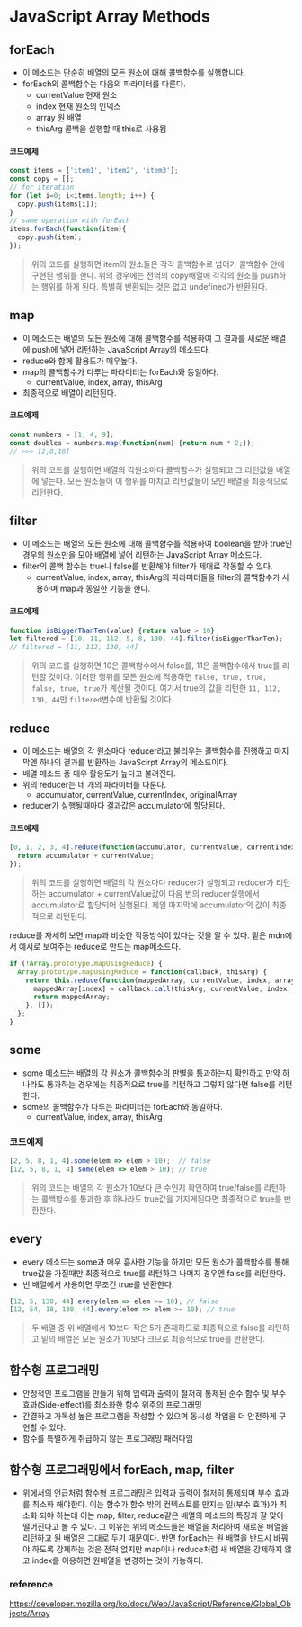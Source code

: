 # JavaScript Array Methods

## forEach
- 이 메소드는 단순히 배열의 모든 원소에 대해 콜백함수를 실행합니다.
- forEach의 콜백함수는 다음의 파라미터를 다룬다.
	- currentValue 현재 원소
	- index 현재 원소의 인덱스
	- array 원 배열
	- thisArg 콜백을 실행할 때 this로 사용됨
#### 코드예제
```javascript
const items = ['item1', 'item2', 'item3'];
const copy = [];
// for iteration
for (let i=0; i<items.length; i++) {
  copy.push(items[i]);
}
// same operation with forEach
items.forEach(function(item){
  copy.push(item);
});
```
> 위의 코드를 실행하면 item의 원소들은 각각 콜백함수로 넘어가 콜백함수 안에 구현된 행위를 한다. 위의 경우에는 전역의 copy배열에 각각의 원소를 push하는 행위를 하게 된다. 특별히 반환되는 것은 없고 undefined가 반환된다.

## map
- 이 메소드는 배열의 모든 원소에 대해 콜백함수를 적용하여 그 결과를 새로운 배열에 push에 넣어 리턴하는 JavaScript Array의 메소드다.
- reduce와 함께 활용도가 매우높다.
- map의 콜백함수가 다루는 파라미터는 forEach와 동일하다.
	- currentValue, index, array, thisArg
- 최종적으로 배열이 리턴된다.
#### 코드예제
```javascript
const numbers = [1, 4, 9];
const doubles = numbers.map(function(num) {return num * 2;});
// >>> [2,8,18]
```
> 위의 코드를 실행하면 배열의 각원소마다 콜백함수가 실행되고 그 리턴값을 배열에 넣는다. 모든 원소들이 이 행위를 마치고 리턴값들이 모인 배열을 최종적으로 리턴한다.


## filter
- 이 메소드는 배열의 모든 원소에 대해 콜백함수를 적용하여 boolean을 받아 true인 경우의 원소만을 모아 배열에 넣어 리턴하는 JavaScript Array 메소드다.
- filter의 콜백 함수는 true나 false를 반환해야 filter가 제대로 작동할 수 있다.
	- currentValue, index, array, thisArg의 파라미터들을 filter의 콜백함수가 사용하며 map과 동일한 기능을 한다.
#### 코드예제
```javascript
function isBiggerThanTen(value) {return value > 10}
let filtered = [10, 11, 112, 5, 8, 130, 44].filter(isBiggerThanTen);
// filtered = [11, 112, 130, 44]
```
> 위의 코드를 실행하면 10은 콜백함수에서 false를, 11은 콜백함수에서 true를 리턴할 것이다. 이러한 행위를 모든 원소에 적용하면 `false, true, true, false, true, true`가 계산될 것이다. 여기서 true의 값을 리턴한 `11, 112, 130, 44`만 `filtered`변수에 반환될 것이다.


## reduce
- 이 메소드는 배열의 각 원소마다 reducer라고 불리우는 콜백함수를 진행하고 마지막엔 하나의 결과를 반환하는 JavaScirpt Array의 메소드이다.
- 배열 메소드 중 매우 활용도가 높다고 불려진다.
- 위의 reducer는 네 개의 파라미터를 다룬다.
	- accumulator, currentValue, currentIndex, originalArray
- reducer가 실행될때마다 결과값은 accumulator에 할당된다.
#### 코드예제
```javascript
[0, 1, 2, 3, 4].reduce(function(accumulator, currentValue, currentIndex, array) {
  return accumulator + currentValue;
});
```
> 위의 코드를 실행하면 배열의 각 원소마다 reducer가 실행되고 reducer가 리턴하는 accumulator + currentValue값이 다음 번의 reducer실행에서 accumulator로 할당되어 실행된다. 제일 마지막에 accumulator의 값이 최종적으로 리턴된다.

reduce를 자세히 보면 map과 비슷한 작동방식이 있다는 것을 알 수 있다. 밑은 mdn에서 예시로 보여주는 reduce로 만드는 map메소드다.
```javascript
if (!Array.prototype.mapUsingReduce) {
  Array.prototype.mapUsingReduce = function(callback, thisArg) {
    return this.reduce(function(mappedArray, currentValue, index, array) {
      mappedArray[index] = callback.call(thisArg, currentValue, index, array);
      return mappedArray;
    }, []);
  };
}
```
## some
- some 메소드는 배열의 각 원소가 콜백함수의 판별을 통과하는지 확인하고 만약 하나라도 통과하는 경우에는 최종적으로 true를 리턴하고 그렇지 않다면 false를 리턴한다.
- some의 콜백함수가 다루는 파라미터는 forEach와 동일하다.
	- currentValue, index, array, thisArg
### 코드예제
```javascript
[2, 5, 8, 1, 4].some(elem => elem > 10);  // false
[12, 5, 8, 1, 4].some(elem => elem > 10); // true
```
> 위의 코드는 배열의 각 원소가 10보다 큰 수인지 확인하여 true/false를 리턴하는 콜백함수를 통과한 후 하나라도 true값을 가지게된다면 최종적으로 true를 반환한다.

## every
- every 메소드는 some과 매우 흡사한 기능을 하지만 모든 원소가 콜백함수를 통해 true값을 가질때만 최종적으로 true를 리턴하고 나머지 경우엔 false를 리턴한다.
- 빈 배열에서 사용하면 무조건 true를 반환한다.
```javascript
[12, 5, 130, 44].every(elem => elem >= 10); // false
[12, 54, 18, 130, 44].every(elem => elem >= 10); // true
```
> 두 배열 중 위 배열에서 10보다 작은 5가 존재하므로 최종적으로 false를 리턴하고 밑의 배열은 모든 원소가 10보다 크므로 최종적으로 true를 반환한다.
<!-- ## Something to check
- 위의 배열의 메소드들은 매우 많이 사용된다. 배열이라는 자료구조가 많이 사용되기 때문이다. 그렇기 때문에 Array에 prototyping을 이용하여 메소드를 추가하여 사용하는 경우가 있다. 이때 주의할 점이 있다.
```javascript
// prototyping을 이용하여 메소드를 추가한다.
Array.prototype.myMethod = function myMethod() {...}

[1,2,3,4].map(x=>return x*2) //문제없이 작동된다.
[1,2,3,4].myMethod(x=>return x*2) // 작동되지 않는다.
```
> JavaScript코드를 읽는 인터프리터의 행동 때문이다. `[]`를 사용하여 배열을 생성하면 인터프리터에게 runtime 배열 생성한다고 지시하는 것이며 다른 특별한 프로세싱이 진행되지 않는다. 만약 Array()를 이용하여 배열을 생성한다면 실행 콘텍스트를 찾아서 constructor를 불러와 배열을 생성한다. 그래서 만약 Array()를 사용하여 배열을 만들고 바로 prototyping한 배열을 사용할 수 있다. 하지만 그런식으로 배열을 생성할 필요는 없고 `[]`를 사용하여 배열을 생성하되 변수에 할당한 후 prototyping한 메소드를 사용하면 문제없이 작동한다. -->
## 함수형 프로그래밍
- 안정적인 프로그램을 만들기 위해 입력과 출력이 철저히 통제된 순수 함수 및 부수 효과(Side-effect)를 최소화한 함수 위주의 프로그래밍
- 간결하고 가독성 높은 프로그램을 작성할 수 있으며 동시성 작업을 더 안전하게 구현할 수 있다.
- 함수를 특별하게 취급하지 않는 프로그래밍 패러다임
## 함수형 프로그래밍에서 forEach, map, filter
- 위에서의 언급처럼 함수형 프로그래밍은 입력과 출력이 철저히 통제되며 부수 효과를 최소화 해야한다. 이는 함수가 함수 밖의 컨텍스트를 만지는 일(부수 효과)가 최소화 되야 하는데 이는 map, filter, reduce같은 배열의 메소드의 특징과 잘 맞아 떨어진다고 볼 수 있다. 그 이유는 위의 메소드들은 배열을 처리하여 새로운 배열을 리턴하고 원 배열은 그대로 두기 때문이다. 반면 forEach는 원 배열을 반드시 바꿔야 하도록 강제하는 것은 전혀 없지만 map이나 reduce처럼 새 배열을 강제하지 않고 index를 이용하면 원배열을 변경하는 것이 가능하다.

### reference
https://developer.mozilla.org/ko/docs/Web/JavaScript/Reference/Global_Objects/Array